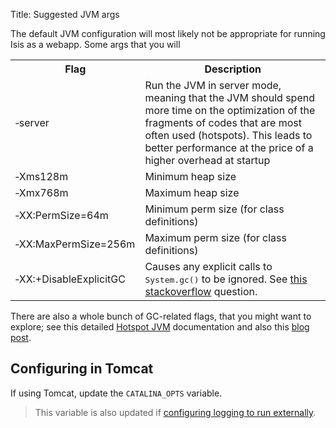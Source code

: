 Title: Suggested JVM args

[//]: # (content copied to _ug_deployment_jvm-flags)

The default JVM configuration will most likely not be appropriate for running Isis as a webapp.  Some args that you will 

<table class="table table-striped table-bordered">
<tr>
    <th>Flag</th>
    <th>Description</th>
</tr>
<tr>
    <td>&#8209;server</td>
    <td>Run the JVM in server mode, meaning that the JVM should spend more time on the optimization of the fragments of codes that are most often used (hotspots). This leads to better performance at the price of a higher overhead at startup</td>
</tr>
<tr>
    <td>&#8209;Xms128m</td>
    <td>Minimum heap size</td>
</tr>
<tr>
    <td>&#8209;Xmx768m</td>
    <td>Maximum heap size</td>
</tr>
<tr>
    <td>&#8209;XX:PermSize=64m</td>
    <td>Minimum perm size (for class definitions)</td>
</tr>
<tr>
    <td>&#8209;XX:MaxPermSize=256m</td>
    <td>Maximum perm size (for class definitions)</td>
</tr>
<tr>
    <td>&#8209;XX:+DisableExplicitGC</td>
    <td>Causes any explicit calls to <tt>System.gc()</tt> to be ignored.  See <a href="http://stackoverflow.com/questions/12847151/setting-xxdisableexplicitgc-in-production-what-could-go-wrong">this stackoverflow</a> question.</td>
</tr>
</table>
   
There are also a whole bunch of GC-related flags, that you might want to explore; see this detailed [Hotspot JVM](http://www.oracle.com/technetwork/java/javase/tech/vmoptions-jsp-140102.html) documentation and also this [blog post](http://blog.ragozin.info/2011/09/hotspot-jvm-garbage-collection-options.html).

   
## Configuring in Tomcat

If using Tomcat, update the `CATALINA_OPTS` variable.

> This variable is also updated if [configuring logging to run externally](./externalized-configuration.html#log4j).

